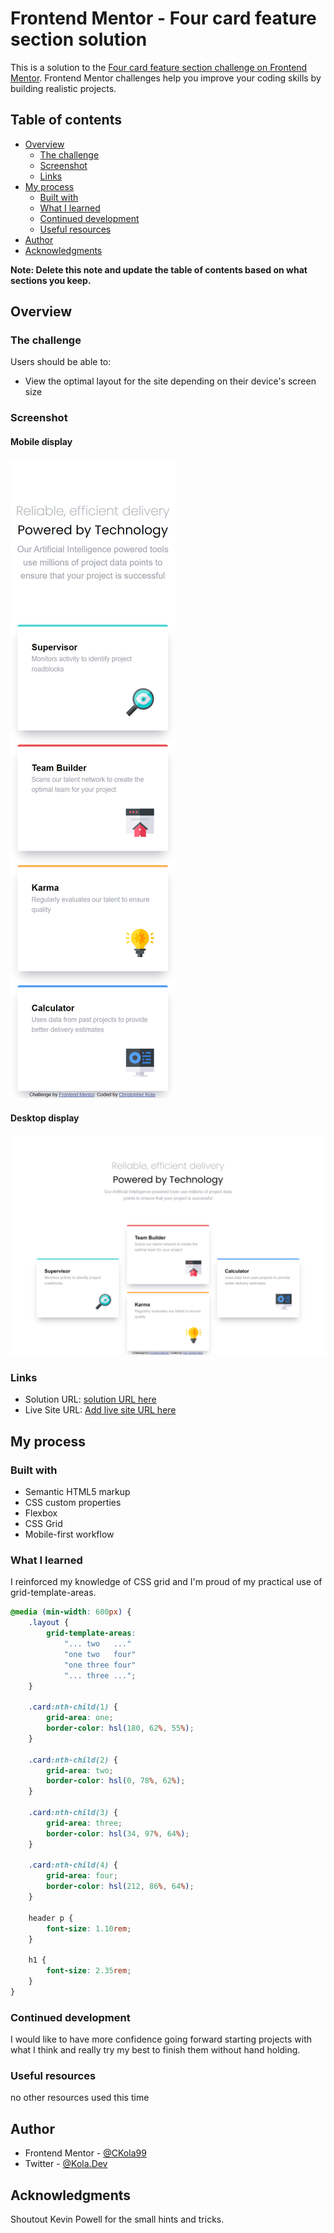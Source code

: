 # Frontend Mentor - Four card feature section solution

This is a solution to the [Four card feature section challenge on Frontend Mentor](https://www.frontendmentor.io/challenges/four-card-feature-section-weK1eFYK). Frontend Mentor challenges help you improve your coding skills by building realistic projects.

## Table of contents

- [Overview](#overview)
  - [The challenge](#the-challenge)
  - [Screenshot](#screenshot)
  - [Links](#links)
- [My process](#my-process)
  - [Built with](#built-with)
  - [What I learned](#what-i-learned)
  - [Continued development](#continued-development)
  - [Useful resources](#useful-resources)
- [Author](#author)
- [Acknowledgments](#acknowledgments)

**Note: Delete this note and update the table of contents based on what sections you keep.**

## Overview

### The challenge

Users should be able to:

- View the optimal layout for the site depending on their device's screen size

### Screenshot

#### Mobile display
![](./images/screencapture-ckola99-github-io-four-card-feature-section-2024-05-27-18_49_28.png)

#### Desktop display
![](./images/screencapture-ckola99-github-io-four-card-feature-section-2024-05-27-18_46_42.png)

### Links

- Solution URL: [solution URL here](https://www.frontendmentor.io/solutions/four-card-feature-section-created-using-css-grid-pTCASheIsA)
- Live Site URL: [Add live site URL here](https://ckola99.github.io/four-card-feature-section/)

## My process

### Built with

- Semantic HTML5 markup
- CSS custom properties
- Flexbox
- CSS Grid
- Mobile-first workflow

### What I learned

I reinforced my knowledge of CSS grid and I'm proud of my practical use of grid-template-areas.

```css
@media (min-width: 600px) {
	.layout {
		grid-template-areas:
			"... two   ..."
			"one two   four"
			"one three four"
			"... three ...";
	}

	.card:nth-child(1) {
		grid-area: one;
		border-color: hsl(180, 62%, 55%);
	}

	.card:nth-child(2) {
		grid-area: two;
		border-color: hsl(0, 78%, 62%);
	}

	.card:nth-child(3) {
		grid-area: three;
		border-color: hsl(34, 97%, 64%);
	}

	.card:nth-child(4) {
		grid-area: four;
		border-color: hsl(212, 86%, 64%);
	}

	header p {
		font-size: 1.10rem;
	}

	h1 {
		font-size: 2.35rem;
	}
}
```

### Continued development

I would like to have more confidence going forward starting projects with what I think and really try my best to finish them without hand holding.

### Useful resources

no other resources used this time

## Author

- Frontend Mentor - [@CKola99](https://www.frontendmentor.io/profile/Ckola99)
- Twitter - [@Kola.Dev](https://www.twitter.com/KolaDev01)

## Acknowledgments

Shoutout Kevin Powell for the small hints and tricks.

